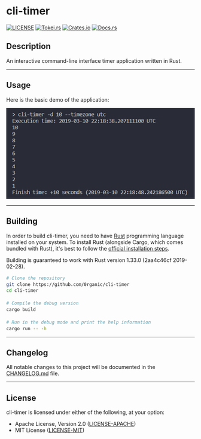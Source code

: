 # cli-timer

[![LICENSE][License-Image]](https://github.com/0rganic/cli-timer#License "Project's LICENSE section")
[![Tokei.rs](https://tokei.rs/b1/github/0rganic/cli-timer)](https://github.com/0rganic/cli-timer "Project's total lines of code")
[![Crates.io](https://img.shields.io/crates/v/cli-timer.svg)](https://crates.io/crates/cli-timer "Package's crates.io page")
[![Docs.rs](https://docs.rs/cli-timer/badge.svg)](https://docs.rs/crate/cli-timer "Package's docs.rs page")

[License-Image]: https://img.shields.io/badge/License-MIT_or_Apache_2.0-blue.svg

## Description

An interactive command-line interface timer application written in Rust.

<hr>

## Usage

Here is the basic demo of the application:

![Demo](https://raw.githubusercontent.com/0rganic/cli-timer/master/assets/demo.jpg)

<hr>

## Building

In order to build cli-timer, you need to have [Rust](https://www.rust-lang.org "Rust programming language's official website") programming language installed on your system. To install Rust (alongside Cargo, which comes bundled with Rust), it's best to follow the [official installation steps](https://www.rust-lang.org/tools/install "Official guide to install Rust").

Building is guaranteed to work with Rust version 1.33.0 (2aa4c46cf 2019-02-28).

```sh
# Clone the repository
git clone https://github.com/0rganic/cli-timer
cd cli-timer

# Compile the debug version
cargo build

# Run in the debug mode and print the help information
cargo run -- -h
```

<hr>

## Changelog

All notable changes to this project will be documented in the [CHANGELOG.md](https://github.com/0rganic/cli-timer/blob/master/CHANGELOG.md "Project's CHANGELOG.md file") file.

<hr>

## License

cli-timer is licensed under either of the following, at your option:

* Apache License, Version 2.0 ([LICENSE-APACHE](https://github.com/0rganic/cli-timer/blob/master/LICENSE-APACHE "Copy of the Apache license (version 2.0)"))
* MIT License ([LICENSE-MIT](https://github.com/0rganic/cli-timer/blob/master/LICENSE-MIT "Copy of the MIT license"))